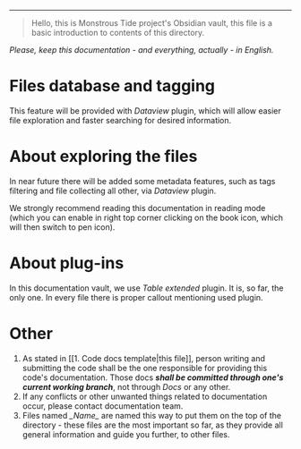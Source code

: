 ___
> Hello, this is Monstrous Tide project's Obsidian vault, this file is a basic introduction to contents of this directory.

*Please, keep this documentation - and everything, actually - in English.*
# Files database and tagging

This feature will be provided with *Dataview* plugin, which will allow easier file exploration and faster searching for desired information.

# About exploring the files

In near future there will be added some metadata features, such as tags filtering and file collecting all other, via *Dataview* plugin. 

We strongly recommend reading this documentation in reading mode (which you can enable in right top corner clicking on the book icon, which will then switch to pen icon). 
# About plug-ins

In this documentation vault, we use *Table extended* plugin. It is, so far, the only one. In every file there is proper callout mentioning used plugin.
# Other

1. As stated in [[1. Code docs template|this file]], person writing and submitting the code shall be the one responsible for providing this code's documentation. Those docs ***shall be committed through one's current working branch***, not through *Docs* or any other.
2. If any conflicts or other unwanted things related to documentation occur, please contact documentation team.
3. Files named *\__Name__* are named this way to put them on the top of the directory - these files are the most important so far, as they provide all general information and guide you further, to other files.